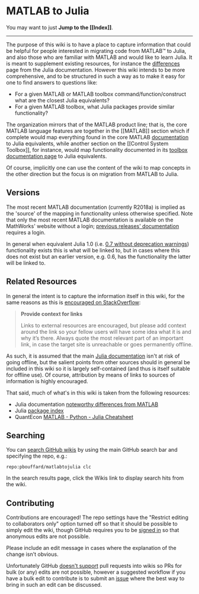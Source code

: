 # MATLAB to Julia

You may want to just **Jump to the [[Index]]**.

***

The purpose of this wiki is to have a place to capture information that could be helpful for people interested in migrating code from MATLAB™ to Julia, and also those who are familiar with MATLAB and would like to learn Julia. It is meant to supplement existing resources, for instance the [differences](https://docs.julialang.org/en/latest/manual/noteworthy-differences/#Noteworthy-differences-from-MATLAB-1) page from the Julia documentation. However this wiki intends to be more comprehensive, and to be structured in such a way as to make it easy for one to find answers to questions like:

* For a given MATLAB or MATLAB toolbox command/function/construct what are the closest Julia equivalents?
* For a given MATLAB toolbox, what Julia packages provide similar functionality?

The organization mirrors that of the MATLAB product line; that is, the core MATLAB language features are together in the [[MATLAB]] section which if complete would map everything found in the core MATLAB [documentation](https://www.mathworks.com/help/matlab/index.html) to Julia equivalents, while another section on the [[Control System Toolbox]], for instance, would map functionality documented in its [toolbox documentation page](https://www.mathworks.com/help/control/index.html) to Julia equivalents.

Of course, implicitly one can use the content of the wiki to map concepts in the other direction but the focus is on migration from MATLAB to Julia.

## Versions
The most recent MATLAB documentation (currently R2018a) is implied as the 'source' of the mapping in functionality unless otherwise specified. Note that only the most recent MATLAB documentation is available on the MathWorks' website without a login; [previous releases' documentation](https://www.mathworks.com/help/doc-archives.html) requires a login.

In general when equivalent Julia 1.0 (i.e. [0.7 without deprecation warnings](https://discourse.julialang.org/t/what-is-julia-0-7-how-does-it-relate-to-1-0/9994)) functionality exists this is what will be linked to, but in cases where this does not exist but an earlier version, e.g. 0.6, has the functionality the latter will be linked to.

## Related Resources
In general the intent is to capture the information itself in this wiki, for the same reasons as this is [encouraged on StackOverflow](https://stackoverflow.com/help/how-to-answer):

> **Provide context for links**
>
> Links to external resources are encouraged, but please add context around the link so your fellow users will have some idea what it is and why it’s there. Always quote the most relevant part of an important link, in case the target site is unreachable or goes permanently offline.

As such, it is assumed that the main [Julia documentation](https://docs.julialang.org) isn't at risk of going offline, but the salient points from other sources should in general be included in this wiki so it is largely self-contained (and thus is itself suitable for offline use). Of course, attribution by means of links to sources of information is highly encouraged.

That said, much of what's in this wiki is taken from the following resources:

* Julia documentation [noteworthy differences from MATLAB](https://docs.julialang.org/en/latest/manual/noteworthy-differences/#Noteworthy-differences-from-MATLAB-1)
* Julia [package index](https://pkg.julialang.org/)
* QuantEcon [MATLAB - Python - Julia Cheatsheet](https://cheatsheets.quantecon.org/)

## Searching
You can [search GitHub wikis](https://blog.github.com/2016-08-08-search-wiki-pages/) by using the main GitHub search bar and specifying the repo, e.g.:

`repo:pbouffard/matlabtojulia clc`

In the search results page, click the Wikis link to display search hits from the wiki.

## Contributing
Contributions are encouraged! The repo settings have the "Restrict editing to collaborators only" option turned off so that it should be possible to simply edit the wiki, though GitHub requires you to be [signed in](https://github.com/login?return_to=%2Fpbouffard%2Fmatlabtojulia%2Fwiki) so that anonymous edits are not possible. 

Please include an edit message in cases where the explanation of the change isn't obvious.

Unfortunately GitHub [doesn't support](https://github.com/gollum/gollum/issues/265) pull requests into wikis so PRs for bulk (or any) edits are not possible, however a suggested workflow if you have a bulk edit to contribute is to submit an [issue](https://github.com/pbouffard/matlabtojulia/issues) where the best way to bring in such an edit can be discussed.
